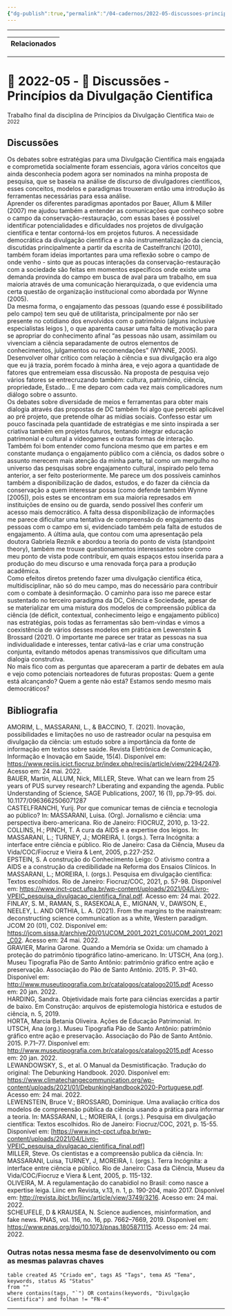 ```yaml
---
{"dg-publish":true,"permalink":"/04-cadernos/2022-05-discussoes-principios-da-divulgacao-cientifica/","tags":["🧠️/📝️/🌲️"],"created":"2023-03-14T17:30:42.294-03:00","updated":"2023-03-14T17:44:14.819-03:00"}
---
```






***
| Relacionados |
| ------------ |

***

# 🌲️ 2022-05 - 📝️ Discussões - Princípios da Divulgação Cientifica
Trabalho final da disciplina de Princípios da Divulgação Cientifica
<small>Maio de 2022</small>


## Discussões 
Os debates sobre estratégias para uma Divulgação Cientifica mais engajada e comprometida socialmente foram essenciais, agora vários conceitos que ainda desconhecia podem agora ser nominados na minha proposta de pesquisa, que se baseia na análise de discurso de divulgadores científicos, esses conceitos, modelos e paradigmas trouxeram então uma introdução às ferramentas necessárias para essa análise. <br>
Aprender os diferentes paradigmas apontados por Bauer, Allum & Miller (2007) me ajudou também a entender as comunicações que conheço sobre o campo da conservação-restauração, com essas bases é possível identificar potencialidades e dificuldades nos projetos de divulgação cientifica e tentar contorná-los em projetos futuros. 
A necessidade democrática da divulgação cientifica e a não instrumentalização da ciencia, discutidas principalmente a partir da escrita de Castelfranchi (2010), também foram ideias importantes para uma reflexão sobre o campo de onde venho - sinto que as poucas interações da conservação-restauração com a sociedade são feitas em momentos específicos onde existe uma demanda provinda do campo em busca de aval para um trabalho, em sua maioria através de uma comunicação hierarquizada, o que evidencia uma certa questão de organização institucional como abordada por Wynne (2005). <br>
Da mesma forma, o engajamento das pessoas (quando esse é possibilitado pelo campo) tem seu quê de utilitarista, principalmente por não ser presente no cotidiano dos envolvidos com o patrimônio (alguns inclusive especialistas leigos ), o que aparenta causar uma falta de motivação para se apropriar do conhecimento afinal “as pessoas não usam, assimilam ou vivenciam a ciência separadamente de outros elementos de conhecimentos, julgamentos ou recomendações” (WYNNE, 2005).<br>
Desenvolver olhar crítico com relação à ciência e sua divulgação era algo que eu já trazia, porém focado à minha área, e vejo agora a quantidade de fatores que entremeiam essa discussão. Na proposta de pesquisa vejo vários fatores se entrecruzando também: cultura, patrimônio, ciência, propriedade, Estado... E me deparo com cada vez mais complicadores num diálogo sobre o assunto.<br>
Os debates sobre diversidade de meios e ferramentas para obter mais dialogia através das propostas de DC também foi algo que percebi aplicável ao pré projeto, que pretende olhar as mídias sociais. Confesso estar um pouco fascinada pela quantidade de estratégias e me sinto inspirada a ser criativa também em projetos futuros, tentando integrar educação patrimonial e cultural a videogames e outras formas de interação.<br>
Também foi bom entender como funciona mesmo que em partes e em constante mudança o engajamento público com a ciência, os dados sobre o assunto merecem mais atenção da minha parte, tal como um mergulho no universo das pesquisas sobre engajamento cultural, inspirado pelo tema anterior, a ser feito posteriormente. 
Me parece um dos possíveis caminhos também a disponibilização de dados, estudos, e do fazer da ciência da conservação a quem interessar possa (como defende também Wynne [2005]), pois estes se encontram em sua maioria represados em instituições de ensino ou de guarda, sendo possível lhes conferir um acesso mais democrático. A falta dessa disponibilização de informações me parece dificultar uma tentativa de compreensão do engajamento das pessoas com o campo em si, evidenciado também pela falta de estudos de engajamento.
A última aula, que contou com uma apresentação pela doutora Gabriela Reznik e abordou a teoria do ponto de vista (standpoint theory), também me trouxe questionamentos interessantes sobre como meu ponto de vista pode contribuir, em quais espaços estou inserida para a produção do meu discurso e uma renovada força para a produção acadêmica.<br>
Como efeitos diretos pretendo fazer uma divulgação cientifica ética, multidisciplinar, não só do meu campo, mas do necessário para contribuir com o combate à desinformação. O caminho para isso me parece estar sustentado no terceiro paradigma da DC, Ciência e Sociedade, apesar de se materializar em uma mistura dos modelos de compreensão pública da ciência (de déficit, contextual, conhecimento leigo e engajamento público) nas estratégias, pois todas as ferramentas são bem-vindas e vimos a coexistência de vários desses modelos em prática em Lewenstein & Brossard (2021). O importante me parece ser tratar as pessoas na sua individualidade e interesses, tentar cativá-las e criar uma construção conjunta, evitando métodos apenas transmissivos que dificultam uma dialogia construtiva.<br>
No mais fico com as perguntas que apareceram a partir de debates em aula e vejo como potenciais norteadores de futuras propostas: Quem a gente está alcançando? Quem a gente não está? Estamos sendo mesmo mais democráticos?


## Bibliografia 

AMORIM, L., MASSARANI, L., & BACCINO, T. (2021). Inovação, possibilidades e limitações no uso de rastreador ocular na pesquisa em divulgação da ciência: um estudo sobre a importância da fonte de informação em textos sobre saúde. Revista Eletrônica de Comunicação, Informação e Inovação em Saúde, 15(4). Disponível em: <https://www.reciis.icict.fiocruz.br/index.php/reciis/article/view/2294/2479>. Acesso em: 24 mai. 2022.<br>
BAUER, Martin, ALLUM, Nick, MILLER, Steve. What can we learn from 25 years of PUS survey research? Liberating and expanding the agenda. Public Understanding of Science, SAGE Publications, 2007, 16 (1), pp.79-95. doi. 10.1177/0963662506071287 <br>
CASTELFRANCHI, Yurij. Por que comunicar temas de ciência e tecnologia ao público? In: MASSARANI, Luisa. (Org). Jornalismo e ciência: uma perspectiva ibero-americana. Rio de Janeiro: FIOCRUZ, 2010, p. 13-22.<br>
COLLINS, H.; PINCH, T. A cura da AIDS e a expertise dos leigos. In: MASSARANI, L.; TURNEY, J.; MOREIRA, I. (orgs.). Terra Incógnita: a interface entre ciência e público. Rio de Janeiro: Casa da Ciência, Museu da Vida/COC/Fiocruz e Vieira & Lent, 2005, p.227-252.<br>
EPSTEIN, S. A construção do Conhecimento Leigo: O ativismo contra a AIDS e a construção da credibilidade na Reforma dos Ensaios Clínicos. In MASSARANI, L.; MOREIRA, I. (orgs.). Pesquisa em divulgação científica: Textos escolhidos. Rio de Janeiro: Fiocruz/COC, 2021, p. 57-98. Disponível em: <https://www.inct-cpct.ufpa.br/wp-content/uploads/2021/04/Livro-VPEIC_pesquisa_divulgacao_cientifica_final.pdf>. Acesso em: 24 mai. 2022.<br>
FINLAY, S. M., RAMAN, S., RASEKOALA, E., MIGNAN, V., DAWSON, E., NEELEY, L. AND ORTHIA, L. A. (2021). From the margins to the mainstream: deconstructing science communication as a white, Western paradigm. JCOM 20 (01), C02. Disponível em: <https://jcom.sissa.it/archive/20/01/JCOM_2001_2021_C01/JCOM_2001_2021_C02>. Acesso em: 24 mai. 2022.<br>
GRAVIER, Marina Garone. Quando a Memória se Oxida: um chamado à proteção do patrimônio tipográfico latino-americano. In: UTSCH, Ana (org.). Museu Tipografia Pão de Santo Antônio: patrimônio gráfico entre ação e preservação. Associação do Pão de Santo Antônio. 2015. P. 31–40. Disponível em: <http://www.museutipografia.com.br/catalogos/catalogo2015.pdf> Acesso em: 20 jan. 2022.<br>
HARDING, Sandra. Objetividade mais forte para ciências exercidas a partir de baixo. Em Construção: arquivos de epistemologia histórica e estudos de ciência, n. 5, 2019.<br>
HORTA, Marcia Betania Oliveira. Ações de Educação Patrimonial. In: UTSCH, Ana (org.). Museu Tipografia Pão de Santo Antônio: patrimônio gráfico entre ação e preservação. Associação do Pão de Santo Antônio. 2015. P.71–77. Disponível em: <http://www.museutipografia.com.br/catalogos/catalogo2015.pdf> Acesso em: 20 jan. 2022. <br>
LEWANDOWSKY, S., et al. O Manual da Desmistificação. Tradução do original: The Debunking Handbook. 2020. Disponível em: <https://www.climatechangecommunication.org/wp-content/uploads/2021/01/DebunkingHandbook2020-Portuguese.pdf>. Acesso em: 24 mai. 2022. <br>
LEWENSTEIN, Bruce V.; BROSSARD, Dominique. Uma avaliação crítica dos modelos de compreensão pública da ciência usando a prática para informar a teoria. In: MASSARANI, L.; MOREIRA, I. (orgs.). Pesquisa em divulgação científica: Textos escolhidos. Rio de Janeiro: Fiocruz/COC, 2021, p. 15-55. Disponível em: [https://www.inct-cpct.ufpa.br/wp-content/uploads/2021/04/Livro-VPEIC_pesquisa_divulgacao_cientifica_final.pdf] <br>
MILLER, Steve. Os cientistas e a compreensão publica da ciência. In: MASSARANI, Luisa, TURNEY, J, MOREIRA, I. (orgs.). Terra Incógnita: a interface entre ciência e público. Rio de Janeiro: Casa da Ciência, Museu da Vida/COC/Fiocruz e Viera & Lent, 2005, p. 115-132. <br>
OLIVEIRA, M. A regulamentação do canabidiol no Brasil: como nasce a expertise leiga. Liinc em Revista, v.13, n. 1, p. 190-204, maio 2017. Disponível em: <http://revista.ibict.br/liinc/article/view/3749/3216>. Acesso em: 24 mai. 2022.<br>
SCHEUFELE, D & KRAUSEA, N. Science audiences, misinformation, and fake news. PNAS, vol. 116, no. 16, pp. 7662–7669, 2019. Disponível em: <https://www.pnas.org/doi/10.1073/pnas.1805871115>. Acesso em: 24 mai. 2022.















### Outras notas nessa mesma fase de desenvolvimento ou com as mesmas palavras chaves
````` dataview
table created AS "Criado em", tags AS "Tags", tema AS "Tema", keywords, status AS "Status"
from ""
where contains(tags, "`") OR contains(keywords, "Divulgação Cientifica") and folhan != "FN-4"
``````

***

